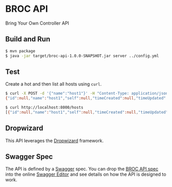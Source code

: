 # BROC API

Bring Your Own Controller API

## Build and Run

```bash
$ mvn package
$ java -jar target/broc-api-1.0.0-SNAPSHOT.jar server ../config.yml
```

## Test

Create a hot and then list all hosts using `curl`.

```bash
$ curl -X POST -d '{"name":"host1"}' -H "Content-Type: application/json" http://localhost:8000/hosts
{"id":null,"name":"host1","self":null,"timeCreated":null,"timeUpdated":null}✔ ~/personalspace/.m2

$ curl http://localhost:8000/hosts
[{"id":null,"name":"host1","self":null,"timeCreated":null,"timeUpdated":null}]
```

## Dropwizard

This API leverages the [Dropwizard](https://www.dropwizard.io/1.3.5/docs/) framework.

## Swagger Spec

The API is defined by a [Swagger](https://swagger.io/) spec. You can drop the [BROC API spec](./spec/api.yml) into the online [Swagger Editor](https://editor.swagger.io/) and see details on how the API is designed to work.
